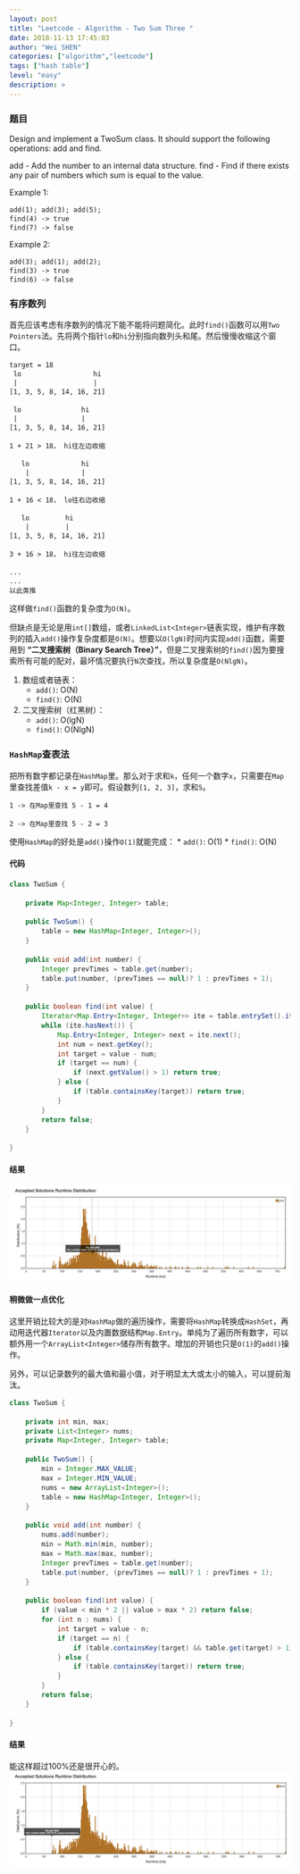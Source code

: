 ```yaml
---
layout: post
title: "Leetcode - Algorithm - Two Sum Three "
date: 2018-11-13 17:45:03
author: "Wei SHEN"
categories: ["algorithm","leetcode"]
tags: ["hash table"]
level: "easy"
description: >
---
```


### 题目
Design and implement a TwoSum class. It should support the following operations: add and find.

add - Add the number to an internal data structure.
find - Find if there exists any pair of numbers which sum is equal to the value.

Example 1:
```
add(1); add(3); add(5);
find(4) -> true
find(7) -> false
```

Example 2:
```
add(3); add(1); add(2);
find(3) -> true
find(6) -> false
```

### 有序数列
首先应该考虑有序数列的情况下能不能将问题简化。此时`find()`函数可以用`Two Pointers`法。先将两个指针`lo`和`hi`分别指向数列头和尾。然后慢慢收缩这个窗口。
```
target = 18
 lo                  hi
 |                   |
[1, 3, 5, 8, 14, 16, 21]

 lo               hi
 |                |
[1, 3, 5, 8, 14, 16, 21]

1 + 21 > 18， hi往左边收缩

   lo             hi
    |             |
[1, 3, 5, 8, 14, 16, 21]

1 + 16 < 18， lo往右边收缩

   lo         hi
    |         |
[1, 3, 5, 8, 14, 16, 21]

3 + 16 > 18， hi往左边收缩

...
...
以此类推
```

这样做`find()`函数的复杂度为`O(N)`。

但缺点是无论是用`int[]`数组，或者`LinkedList<Integer>`链表实现，维护有序数列的插入`add()`操作复杂度都是`O(N)`。想要以`O(lgN)`时间内实现`add()`函数，需要用到 **“二叉搜索树（Binary Search Tree）”**，但是二叉搜索树的`find()`因为要搜索所有可能的配对，最坏情况要执行`N`次查找，所以复杂度是`O(NlgN)`。

1. 数组或者链表：
    * `add()`: O(N)
    * `find()`: O(N)
2. 二叉搜索树（红黑树）：
    * `add()`: O(lgN)
    * `find()`: O(NlgN)

### `HashMap`查表法
把所有数字都记录在`HashMap`里。那么对于求和`k`，任何一个数字`x`，只需要在`Map`里查找差值`k - x = y`即可。假设数列`[1, 2, 3]`，求和`5`。
```
1 -> 在Map里查找 5 - 1 = 4

2 -> 在Map里查找 5 - 2 = 3
```

使用`HashMap`的好处是`add()`操作`O(1)`就能完成：
    * `add()`: O(1)
    * `find()`: O(N)

#### 代码
```java
class TwoSum {

    private Map<Integer, Integer> table;

    public TwoSum() {
        table = new HashMap<Integer, Integer>();
    }

    public void add(int number) {
        Integer prevTimes = table.get(number);
        table.put(number, (prevTimes == null)? 1 : prevTimes + 1);
    }

    public boolean find(int value) {
        Iterator<Map.Entry<Integer, Integer>> ite = table.entrySet().iterator();
        while (ite.hasNext()) {
            Map.Entry<Integer, Integer> next = ite.next();
            int num = next.getKey();
            int target = value - num;
            if (target == num) {
                if (next.getValue() > 1) return true;
            } else {
                if (table.containsKey(target)) return true;
            }
        }
        return false;
    }

}
```

#### 结果
![two-sum-three-1](/images/leetcode/two-sum-three-1.png)

#### 稍微做一点优化
这里开销比较大的是对`HashMap`做的遍历操作，需要将`HashMap`转换成`HashSet`，再动用迭代器`Iterator`以及内置数据结构`Map.Entry`。单纯为了遍历所有数字，可以额外用一个`ArrayList<Integer>`储存所有数字。增加的开销也只是`O(1)`的`add()`操作。

另外，可以记录数列的最大值和最小值，对于明显太大或太小的输入，可以提前淘汰。
```java
class TwoSum {

    private int min, max;
    private List<Integer> nums;
    private Map<Integer, Integer> table;

    public TwoSum() {
        min = Integer.MAX_VALUE;
        max = Integer.MIN_VALUE;
        nums = new ArrayList<Integer>();
        table = new HashMap<Integer, Integer>();
    }

    public void add(int number) {
        nums.add(number);
        min = Math.min(min, number);
        max = Math.max(max, number);
        Integer prevTimes = table.get(number);
        table.put(number, (prevTimes == null)? 1 : prevTimes + 1);
    }

    public boolean find(int value) {
        if (value < min * 2 || value > max * 2) return false;
        for (int n : nums) {
            int target = value - n;
            if (target == n) {
                if (table.containsKey(target) && table.get(target) > 1) return true;
            } else {
                if (table.containsKey(target)) return true;
            }
        }
        return false;
    }

}
```

#### 结果
能这样超过100%还是很开心的。
![two-sum-three-2](/images/leetcode/two-sum-three-2.png)
